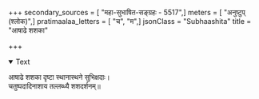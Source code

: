 +++
secondary_sources = [ "महा-सुभाषित-सङ्ग्रहः - 5517",]
meters = [ "अनुष्टुप् (श्लोक)",]
pratimaalaa_letters = [ "च", "म",]
jsonClass = "Subhaashita"
title = "आषाढे शशका"

+++

<details open><summary>Text</summary>

आषाढे शशका दृष्टा स्थानास्थने सुभिक्षदाः।  
चतुष्पदादिनाशाय तल्लब्ध्यै शशदर्शनम्॥
</details>
